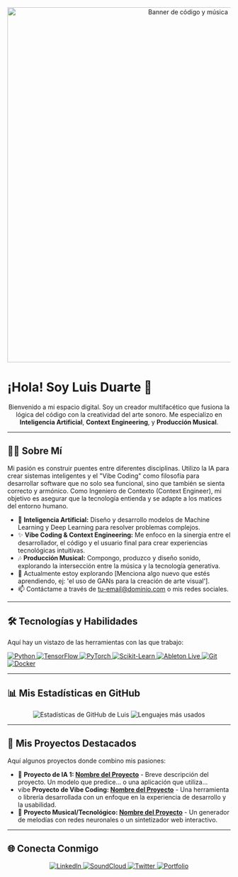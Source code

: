 <div align="center">
  <a href="https://github.com/tu-usuario-de-github">
    <img src="https://media.giphy.com/media/v1.Y2lkPTc5MGI3NjExaG13MWR3NndwN2pnaTlyb3NqY2I5bDJscW1mM283bGNzM2Q1bDZocyZlcD12MV9pbnRlcm5hbF9naWZfYnlfaWQmY3Q9Zw/qgQUggACpCjo6iDX2j/giphy.gif" alt="Banner de código y música" width="800"/>
  </a>
</div>

# ¡Hola! Soy Luis Duarte 👋

<p align="center">
  Bienvenido a mi espacio digital. Soy un creador multifacético que fusiona la lógica del código con la creatividad del arte sonoro. Me especializo en <strong>Inteligencia Artificial</strong>, <strong>Context Engineering</strong>, y <strong>Producción Musical</strong>.
</p>

---

## 👨‍💻 Sobre Mí

Mi pasión es construir puentes entre diferentes disciplinas. Utilizo la IA para crear sistemas inteligentes y el "Vibe Coding" como filosofía para desarrollar software que no solo sea funcional, sino que también se sienta correcto y armónico. Como Ingeniero de Contexto (Context Engineer), mi objetivo es asegurar que la tecnología entienda y se adapte a los matices del entorno humano.

- 🧠 **Inteligencia Artificial:** Diseño y desarrollo modelos de Machine Learning y Deep Learning para resolver problemas complejos.
- ✨ **Vibe Coding & Context Engineering:** Me enfoco en la sinergia entre el desarrollador, el código y el usuario final para crear experiencias tecnológicas intuitivas.
- 🎶 **Producción Musical:** Compongo, produzco y diseño sonido, explorando la intersección entre la música y la tecnología generativa.
- 🌱 Actualmente estoy explorando [Menciona algo nuevo que estés aprendiendo, ej: 'el uso de GANs para la creación de arte visual'].
- 📫 Contáctame a través de [tu-email@dominio.com](mailto:tu-email@dominio.com) o mis redes sociales.

---

## 🛠️ Tecnologías y Habilidades

Aquí hay un vistazo de las herramientas con las que trabajo:

<p align="left">
  <a href="https://www.python.org" target="_blank"> <img src="https://img.shields.io/badge/Python-3776AB?style=for-the-badge&logo=python&logoColor=white" alt="Python"/> </a>
  <a href="https://www.tensorflow.org" target="_blank"> <img src="https://img.shields.io/badge/TensorFlow-FF6F00?style=for-the-badge&logo=tensorflow&logoColor=white" alt="TensorFlow"/> </a>
  <a href="https://pytorch.org/" target="_blank"> <img src="https://img.shields.io/badge/PyTorch-EE4C2C?style=for-the-badge&logo=pytorch&logoColor=white" alt="PyTorch"/> </a>
  <a href="https://scikit-learn.org/" target="_blank"> <img src="https://img.shields.io/badge/scikit_learn-F7931E?style=for-the-badge&logo=scikit-learn&logoColor=white" alt="Scikit-Learn"/> </a>
  <a href="https://www.ableton.com/es/live/" target="_blank"> <img src="https://img.shields.io/badge/Ableton_Live-000000?style=for-the-badge&logo=abletonlive&logoColor=white" alt="Ableton Live"/> </a>
  <a href="https://git-scm.com/" target="_blank"> <img src="https://img.shields.io/badge/Git-F05032?style=for-the-badge&logo=git&logoColor=white" alt="Git"/> </a>
  <a href="https://www.docker.com/" target="_blank"> <img src="https://img.shields.io/badge/Docker-2496ED?style=for-the-badge&logo=docker&logoColor=white" alt="Docker"/> </a>
</p>

---

## 📊 Mis Estadísticas en GitHub

<p align="center">
  <img align="center" src="https://github-readme-stats.vercel.app/api?username=tu-usuario-de-github&show_icons=true&locale=es&theme=tokyonight" alt="Estadísticas de GitHub de Luis" />
  <img align="center" src="https://github-readme-stats.vercel.app/api/top-langs?username=tu-usuario-de-github&layout=compact&locale=es&theme=tokyonight" alt="Lenguajes más usados" />
</p>

---

## 🚀 Mis Proyectos Destacados

Aquí algunos proyectos donde combino mis pasiones:

- 🤖 **Proyecto de IA 1: [Nombre del Proyecto](enlace-al-repo-#)** - Breve descripción del proyecto. Un modelo que predice... o una aplicación que utiliza...
-  vibe **Proyecto de Vibe Coding: [Nombre del Proyecto](enlace-al-repo-#)** - Una herramienta o librería desarrollada con un enfoque en la experiencia de desarrollo y la usabilidad.
- 🎵 **Proyecto Musical/Tecnológico: [Nombre del Proyecto](enlace-al-repo-#)** - Un generador de melodías con redes neuronales o un sintetizador web interactivo.

---

## 🌐 Conecta Conmigo

<p align="center">
  <a href="https://www.linkedin.com/in/tu-usuario-linkedin" target="_blank">
    <img src="https://img.shields.io/badge/LinkedIn-0077B5?style=for-the-badge&logo=linkedin&logoColor=white" alt="LinkedIn"/>
  </a>
  <a href="https://soundcloud.com/tu-usuario-soundcloud" target="_blank">
    <img src="https://img.shields.io/badge/SoundCloud-FF3300?style=for-the-badge&logo=soundcloud&logoColor=white" alt="SoundCloud"/>
  </a>
  <a href="https://twitter.com/tu-usuario-twitter" target="_blank">
    <img src="https://img.shields.io/badge/Twitter-1DA1F2?style=for-the-badge&logo=twitter&logoColor=white" alt="Twitter"/>
  </a>
  <a href="https://tu-blog-o-portfolio.com" target="_blank">
    <img src="https://img.shields.io/badge/Mi_Portfolio-000000?style=for-the-badge&logo=superuser&logoColor=white" alt="Portfolio"/>
  </a>
</p>
